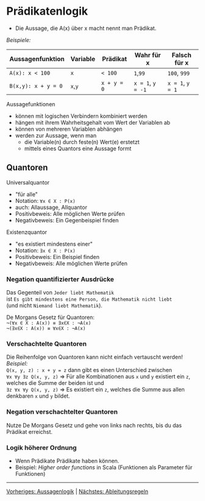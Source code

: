 # Prädikatenlogik
- Die Aussage, die A(x) über x macht nennt man Prädikat.

*Beispiele:*

| Aussagenfunktion    | Variable | Prädikat    | Wahr für x        | Falsch für x     |
| ------------------- | -------- | ----------- | ----------------- | ---------------- |
| `A(x): x < 100`     | `x`      | `< 100`     | `1`,`99`          | `100`, `999`     |
| `B(x,y): x + y = 0` | `x`,`y`  | `x + y = 0` | `x = 1`, `y = -1` | `x = 1`, `y = 1` |

Aussagefunktionen
- können mit logischen Verbindern kombiniert werden
- hängen mit ihrem Wahrheitsgehalt vom Wert der Variablen ab
- können von mehreren Variablen abhängen
- werden zur Aussage, wenn man
  - die Variable(n) durch feste(n) Wert(e) erstetzt
  - mittels eines Quantors eine Aussage formt

## Quantoren
Universalquantor
- "für alle"
- Notation: `∀x ∈ X : P(x)`
- auch: Allaussage, Allquantor
- Positivbeweis: Alle möglichen Werte prüfen
- Negativbeweis: Ein Gegenbeispiel finden

Existenzquantor
- "es existiert mindestens einer"
- Notation: `∃x ∈ X : P(x)`
- Positivbeweis: Ein Beispiel finden
- Negativbeweis: Alle möglichen Werte prüfen

### Negation quantifizierter Ausdrücke
Das Gegenteil von `Jeder liebt Mathematik`<br>
ist `Es gibt mindestens eine Person, die Mathematik nicht liebt`<br>
(und nicht `Niemand liebt Mathematik`).

De Morgans Gesetz für Quantoren:  
`¬(∀x ∈ X : A(x)) ≡ ∃x∈X : ¬A(x)`  
`¬(∃x∈X : A(x)) ≡ ∀x∈X : ¬A(x)`  

### Verschachtelte Quantoren
Die Reihenfolge von Quantoren kann nicht einfach vertauscht werden!  
*Beispiel:*  
`Q(x, y, z) : x + y = z`
dann gibt es einen Unterschied zwischen  
`∀x ∀y ∃z Q(x, y, z)` => Für alle Kombinationen aus `x` und `y` existiert ein `z`, welches die Summe der beiden ist
und  
`∃z ∀x ∀y Q(x, y, z)` => Es existiert ein `z`, welches die Summe aus allen denkbaren `x` und `y` bildet.


### Negation verschachtelter Quantoren
Nutze De Morgans Gesetz und gehe von links nach rechts, bis du das Prädikat erreichst.  

### Logik höherer Ordnung
- Wenn Prädikate Prädikate haben können.
- Beispiel: *Higher order functions* in Scala (Funktionen als Parameter für Funktionen)

___
[Vorheriges: Aussagenlogik](aussagenlogik.md) | [Nächstes: Ableitungsregeln](ableitungsregeln.md)